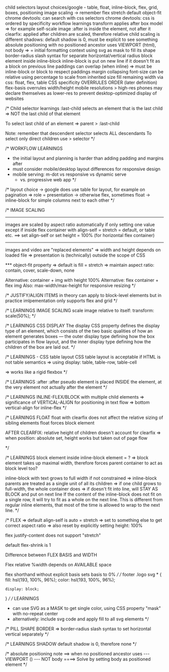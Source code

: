 child selectors
layout choices/google - table, float, inline-block, flex, grid, boxes, positioning
image scaling -> remember flex stretch default
object-fit
chrome devtools: can search with css selectors
chrome devtools: css is ordered by specificity
workflow learnings
transform applies after box model
    => for example self-scale image
:after is inside the element, not after it
clearfix: applied after children are scaled, therefore relative child scaling is different
shadows: default shadow is 0, must be explicit to see something
absolute positioning with no positioned ancestor uses VIEWPORT (html), not body
    => = initial formatting context
using svg as mask to fill its shape
border-radius slash syntax for separate horizontal/vertical radius
block element inside inline-block
inline-block is put on new line if it doesn't fit as a block on previous line
paddings can overlap (when inline) => must be inline-block or block to respect paddings
margin collapsing
font-size can be relative using percentage to scale from inherited size
fill remaining width via css: float, flex, table
CSS specificity OVERRULES ORDER (later definition)
flex-basis overrules width/height
mobile resolutions
    > high-res phones may declare themselves as lower-res to prevent
        desktop-optimized display of websites

/* Child selector learnings
:last-child selects an element that is the last child
    => NOT the last child of that element

To select last child of an element
=> parent > :last-child

Note: remember that descendent selector selects ALL descendants
To select only direct children use > selector
*/


/* WORKFLOW LEARNINGS
- the initial layout and planning is harder than adding padding and margins after
- must consider mobile/desktop layout differences for responsive design
- mobile serving: m-dot vs responsive vs dynamic serve
    - vs. progressive web app
*/


/* layout choice
-> google does use table for layout, for example on pagination
    => role = presentation
-> otherwise flex, sometimes float
-> inline-block for simple columns next to each other
*/

/* IMAGE SCALING
*********
images are scaled by aspect ratio automatically if only setting one value
except if inside flex container with align-self = stretch = default, or table etc.
==> set align-self or set height = 100% (for horizontal flex container)
*************

images and video are "replaced elements"
    => width and height depends on loaded file
    => presentation is (technically) outside the scope of CSS

*** object-fit property
=> default is fill = stretch
=> maintain aspect ratio: contain, cover, scale-down, none

Alternative: container + img with height 100%
Alternative: flex container + flex img
Also: max-width/max-height for responsive resizing
*/

/* JUSTIFY/ALIGN ITEMS 
in theory can apply to block-level elements
but in practice imlpementation only supports flex and grid
*/

/* LEARNINGS IMAGE SCALING
 scale image relative to itself: transform: scale(50%);
*/

/* LEARNINGS CSS DISPLAY
The display CSS property defines the display type of an element, which consists
of the two basic qualities of how an element generates boxes — the outer display
type defining how the box participates in flow layout, and the inner display
type defining how the children of the box are laid out.
*/

/* LEARNINGS - CSS table layout
CSS table layout is acceptable if HTML is not table semantics
=> using display: table, table-row, table-cell

=> works like a rigid flexbox
*/


/* LEARNINGS :after
:after pseudo element is placed INSIDE the element, at the very element
not actually after the element
*/

/* LEARNINGS INLINE-FLEX/BLOCK with multiple child elements
=> significance of VERTICAL-ALIGN for positioning in text flow
=> bottom vertical-align for inline-flex
*/

/* LEARNINGS FLOAT
float with clearfix does not affect the relative sizing of sibling elements
float forces block element

AFTER CLEARFIX: relative height of children doesn't account for clearfix
=> when position: absolute set, height works but taken out of page flow

*/

/* LEARNINGS
block element inside inline-block element = ?
=> block element takes up maximal width, therefore forces parent container to act as block level too?

inline-block with text grows to full width if not constrained
=> inline-block parents are treated as a single unit of all its children
=> if one child grows to full-width, the whole container does
=> if doesn't fit into line, will STAY AS BLOCK and put on next line
If the content of the inline-block does not fit on a single row, it will try
to fit as a whole on the next line. This is different from regular inline
elements, that most of the time is allowed to wrap to the next line.
*/

/* FLEX
=> default align-self is auto = stretch
=> set to something else to get correct aspect ratio
=> also reset by explicitly setting height: 100%

flex justify-content does not support "stretch"

default flex-shrink is 1

Difference between FLEX BASIS and WIDTH

Flex relative %width depends on AVAILABLE space

flex shorthand without explicit basis sets basis to 0%
*/
/*
footer .logo svg * {
    fill: hsl(193, 100%, 96%);
    color: hsl(193, 100%, 96%);
    
    display: block;
}
*/
/* LEARNINGS
- can use SVG as a MASK to get single color, using CSS property "mask" with no-repeat center
- alternatively: include svg code and apply fill to all svg elements
*/

/* PILL SHAPE BORDER
=> border-radius slash syntax to set horizontal vertical separately
*/

/* LEARNINGS SHADOW
default shadow is 0, therefore none
*/

/*
    absolute positioning note
    ==> when no positioned ancestor
        uses --- VIEWPORT (<html>) --- NOT body
    ====> Solve by setting body as positioned element
*/
